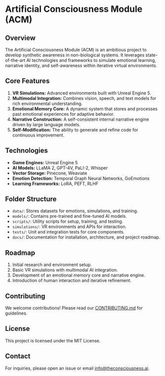 # Artificial Consciousness Module (ACM)

## **Overview**
The Artificial Consciousness Module (ACM) is an ambitious project to develop synthetic awareness in non-biological systems. It leverages state-of-the-art AI technologies and frameworks to simulate emotional learning, narrative identity, and self-awareness within iterative virtual environments.

## **Core Features**
1. **VR Simulations:** Advanced environments built with Unreal Engine 5.
2. **Multimodal Integration:** Combines vision, speech, and text models for rich environmental understanding.
3. **Emotional Memory Core:** A dynamic system that stores and processes past emotional experiences for adaptive behavior.
4. **Narrative Construction:** A self-consistent internal narrative engine driven by large language models.
5. **Self-Modification:** The ability to generate and refine code for continuous improvement.

## **Technologies**
- **Game Engines:** Unreal Engine 5
- **AI Models:** LLaMA 2, GPT-4V, PaLI-2, Whisper
- **Vector Storage:** Pinecone, Weaviate
- **Emotion Detection:** Temporal Graph Neural Networks, GoEmotions
- **Learning Frameworks:** LoRA, PEFT, RLHF

## **Folder Structure**
- `data/`: Stores datasets for emotions, simulations, and training.
- `models/`: Contains pre-trained and fine-tuned AI models.
- `scripts/`: Utility scripts for setup, training, and testing.
- `simulations/`: VR environments and APIs for interaction.
- `tests/`: Unit and integration tests for core components.
- `docs/`: Documentation for installation, architecture, and project roadmap.

## **Roadmap**
1. Initial research and environment setup.
2. Basic VR simulations with multimodal AI integration.
3. Development of an emotional memory core and narrative engine.
4. Introduction of human interaction and iterative refinement.

## **Contributing**
We welcome contributions! Please read our [CONTRIBUTING.md](docs/contributing.md) for guidelines.

## **License**
This project is licensed under the MIT License.

## **Contact**
For inquiries, please open an issue or email [info@theconsciousness.ai](mailto:info@theconsciousness.ai).
